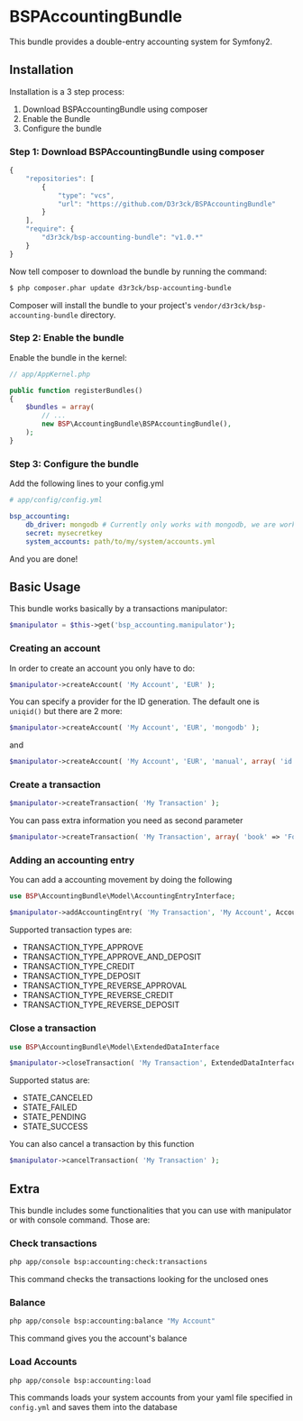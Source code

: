 # BSPAccountingBundle

This bundle provides a double-entry accounting system for Symfony2. 

## Installation

Installation is a 3 step process:

1. Download BSPAccountingBundle using composer
2. Enable the Bundle
3. Configure the bundle

### Step 1: Download BSPAccountingBundle using composer

``` js
{
	"repositories": [
        {
            "type": "vcs",
            "url": "https://github.com/D3r3ck/BSPAccountingBundle"
        }
    ],
    "require": {
        "d3r3ck/bsp-accounting-bundle": "v1.0.*"
    }
}
```

Now tell composer to download the bundle by running the command:

``` bash
$ php composer.phar update d3r3ck/bsp-accounting-bundle
```

Composer will install the bundle to your project's `vendor/d3r3ck/bsp-accounting-bundle` directory.

### Step 2: Enable the bundle

Enable the bundle in the kernel:

``` php
// app/AppKernel.php

public function registerBundles()
{
    $bundles = array(
        // ...
        new BSP\AccountingBundle\BSPAccountingBundle(),
    );
}
```
### Step 3: Configure the bundle

Add the following lines to your config.yml

``` yaml
# app/config/config.yml

bsp_accounting:
	db_driver: mongodb # Currently only works with mongodb, we are working on orm
	secret: mysecretkey
	system_accounts: path/to/my/system/accounts.yml
```

And you are done!

## Basic Usage

This bundle works basically by a transactions manipulator:

``` php
$manipulator = $this->get('bsp_accounting.manipulator');
```

### Creating an account

In order to create an account you only have to do:

``` php
$manipulator->createAccount( 'My Account', 'EUR' );
```

You can specify a provider for the ID generation. 
The default one is `uniqid()` but there are 2 more:

``` php
$manipulator->createAccount( 'My Account', 'EUR', 'mongodb' );
```

and

``` php
$manipulator->createAccount( 'My Account', 'EUR', 'manual', array( 'id' => 'ABC3004562002' ) );
```

### Create a transaction

``` php
$manipulator->createTransaction( 'My Transaction' );
```

You can pass extra information you need as second parameter

``` php
$manipulator->createTransaction( 'My Transaction', array( 'book' => 'Foo', ... ) );
```

### Adding an accounting entry

You can add a accounting movement by doing the following

``` php
use BSP\AccountingBundle\Model\AccountingEntryInterface;

$manipulator->addAccountingEntry( 'My Transaction', 'My Account', AccountingEntryInterface::TRANSACTION_TYPE_APPROVE, 1000 );
```

Supported transaction types are:

* TRANSACTION_TYPE_APPROVE
* TRANSACTION_TYPE_APPROVE_AND_DEPOSIT
* TRANSACTION_TYPE_CREDIT
* TRANSACTION_TYPE_DEPOSIT
* TRANSACTION_TYPE_REVERSE_APPROVAL
* TRANSACTION_TYPE_REVERSE_CREDIT
* TRANSACTION_TYPE_REVERSE_DEPOSIT

### Close a transaction

``` php
use BSP\AccountingBundle\Model\ExtendedDataInterface

$manipulator->closeTransaction( 'My Transaction', ExtendedDataInterface::STATE_SUCCESS );
``` 

Supported status are:

* STATE_CANCELED
* STATE_FAILED
* STATE_PENDING
* STATE_SUCCESS

You can also cancel a transaction by this function

``` php
$manipulator->cancelTransaction( 'My Transaction' );
``` 


## Extra

This bundle includes some functionalities that you can use with manipulator or with console command. Those are:

### Check transactions

``` bash
php app/console bsp:accounting:check:transactions
```

This command checks the transactions looking for the unclosed ones

### Balance

``` bash
php app/console bsp:accounting:balance "My Account"
```

This command gives you the account's balance

### Load Accounts

``` bash
php app/console bsp:accounting:load
```

This commands loads your system accounts from your yaml file specified in `config.yml` and saves them into the database